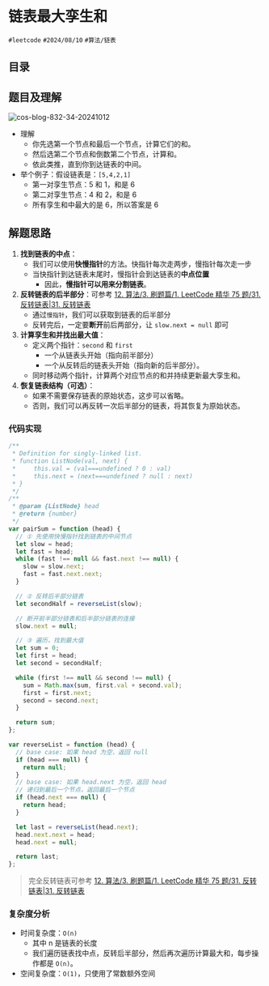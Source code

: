 
# 链表最大孪生和


`#leetcode`   `#2024/08/10`  `#算法/链表`  


## 目录
<!-- toc -->
 ## 题目及理解 

![cos-blog-832-34-20241012](https://blog-1310531898.cos.ap-beijing.myqcloud.com/832-34-20241012/Pasted%20image%2020240810174638.png)

- 理解
	- 你先选第一个节点和最后一个节点，计算它们的和。
	- 然后选第二个节点和倒数第二个节点，计算和。
	- 依此类推，直到你到达链表的中间。
- 举个例子：假设链表是：`[5,4,2,1]`
    - 第一对孪生节点：5 和 1，和是 6
    - 第二对孪生节点：4 和 2，和是 6
    - 所有孪生和中最大的是 6，所以答案是 6

## 解题思路

1. **找到链表的中点**：
    - 我们可以使用**快慢指针**的方法。快指针每次走两步，慢指针每次走一步
    - 当快指针到达链表末尾时，慢指针会到达链表的**中点位置**
        - 因此，**慢指针可以用来分割链表**。
2. **反转链表的后半部分**：可参考 [12. 算法/3. 刷题篇/1. LeetCode 精华 75 题/31.  反转链表|31.  反转链表](/post/mvZc9atu.html#12-算法/3-刷题篇/1-LeetCode-精华-75-题/31--反转链表|31--反转链表)
    - 通过`慢指针`，我们可以获取到链表的后半部分
    - 反转完后，一定要**断开**前后两部分，让 `slow.next = null` 即可
3. **计算孪生和并找出最大值**：
    - 定义两个指针：`second` 和 `first`
        - 一个从链表头开始（指向前半部分）
        - 一个从反转后的链表头开始（指向新的后半部分）。
    - 同时移动两个指针，计算两个对应节点的和并持续更新最大孪生和。
4. **恢复链表结构（可选）**：
    - 如果不需要保存链表的原始状态，这步可以省略。
    - 否则，我们可以再反转一次后半部分的链表，将其恢复为原始状态。

### 代码实现

```javascript
/**
 * Definition for singly-linked list.
 * function ListNode(val, next) {
 *     this.val = (val===undefined ? 0 : val)
 *     this.next = (next===undefined ? null : next)
 * }
 */
/**
 * @param {ListNode} head
 * @return {number}
 */
var pairSum = function (head) {
  // ① 先使用快慢指针找到链表的中间节点
  let slow = head;
  let fast = head;
  while (fast !== null && fast.next !== null) {
    slow = slow.next;
    fast = fast.next.next;
  }

  // ② 反转后半部分链表
  let secondHalf = reverseList(slow);

  // 断开前半部分链表和后半部分链表的连接
  slow.next = null;

  // ③ 遍历，找到最大值
  let sum = 0;
  let first = head;
  let second = secondHalf;

  while (first !== null && second !== null) {
    sum = Math.max(sum, first.val + second.val);
    first = first.next;
    second = second.next;
  }

  return sum;
};

var reverseList = function (head) {
  // base case: 如果 head 为空，返回 null
  if (head === null) {
    return null;
  }
  // base case: 如果 head.next 为空，返回 head
  // 递归到最后一个节点，返回最后一个节点
  if (head.next === null) {
    return head;
  }

  let last = reverseList(head.next);
  head.next.next = head;
  head.next = null;

  return last;
};

```

> 完全反转链表可参考 [12. 算法/3. 刷题篇/1. LeetCode 精华 75 题/31.  反转链表|31.  反转链表](/post/mvZc9atu.html#12-算法/3-刷题篇/1-LeetCode-精华-75-题/31--反转链表|31--反转链表)
### 复杂度分析

- 时间复杂度：`O(n)`
	- 其中 n 是链表的长度
	- 我们遍历链表找中点，反转后半部分，然后再次遍历计算最大和，每步操作都是 `O(n)`。
- 空间复杂度：`O(1)`，只使用了常数额外空间

